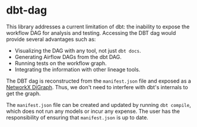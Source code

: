 # dbt-dag

This library addresses a current limitation of dbt: the inability to expose the workflow DAG for analysis and testing. Accessing the DBT dag would provide several advantages such as:

* Visualizing the DAG with any tool, not just `dbt docs`. 
* Generating Airflow DAGs from the dbt DAG. 
* Running tests on the workflow graph. 
* Integrating the information with other lineage tools. 

The DBT dag is reconstructed from the `manifest.json` file and exposed as a [NetworkX DiGraph](https://networkx.org/documentation/stable/reference/classes/digraph.html). Thus, we don't need to interfere with dbt's internals to get the graph. 

The `manifest.json` file can be created and updated by running `dbt compile`, which does not run any models or incur any expense. The user has the responsibility of ensuring that `manifest.json` is up to date. 
